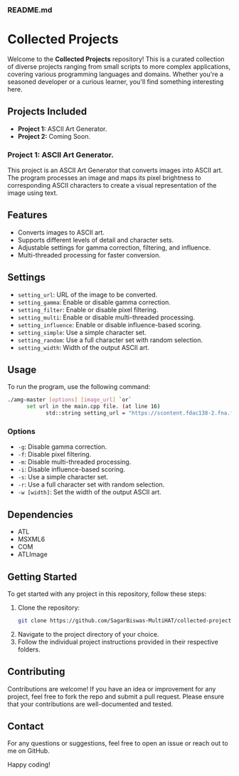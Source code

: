 
### README.md

# Collected Projects

Welcome to the **Collected Projects** repository! This is a curated collection of diverse projects ranging from small scripts to more complex applications, covering various programming languages and domains. Whether you're a seasoned developer or a curious learner, you'll find something interesting here.

## Projects Included

- **Project 1:** ASCII Art Generator.
- **Project 2:** Coming Soon.

### **Project 1:** ASCII Art Generator.
This project is an ASCII Art Generator that converts images into ASCII art. The program processes an image and maps its pixel brightness to corresponding ASCII characters to create a visual representation of the image using text.

## Features

- Converts images to ASCII art.
- Supports different levels of detail and character sets.
- Adjustable settings for gamma correction, filtering, and influence.
- Multi-threaded processing for faster conversion.

## Settings

- `setting_url`: URL of the image to be converted.
- `setting_gamma`: Enable or disable gamma correction.
- `setting_filter`: Enable or disable pixel filtering.
- `setting_multi`: Enable or disable multi-threaded processing.
- `setting_influence`: Enable or disable influence-based scoring.
- `setting_simple`: Use a simple character set.
- `setting_random`: Use a full character set with random selection.
- `setting_width`: Width of the output ASCII art.

## Usage

To run the program, use the following command:

```sh
./amg-master [options] [image_url] `or`
      set url in the main.cpp file. (at line 16)
            std::string setting_url = "https://scontent.fdac138-2.fna.fbcdn.net/v/t39.30808-6/468189987_562113459758072_5750289707861958507_n.jpg?_nc_cat=101&ccb=1-7&_nc_sid=a5f93a&_nc_eui2=AeHefKBj7Wty44Nzq6Ru5WaRuUp1IScm_DO5SnUhJyb8M6tI5wO459tE1MPbGPC7h7qGaLnICg45eW87wM6nhCOh&_nc_ohc=ldnYZL2HSgUQ7kNvgHM_RDh&_nc_zt=23&_nc_ht=scontent.fdac138-2.fna&_nc_gid=AT0z2ly-ESjNTNy18PxIN7p&oh=00_AYDSSFcgLRAoQ6ZEu4JTqlraf_KBBBskERq8FJmQGQEIEA&oe=6795131E";

```

### Options

- `-g`: Disable gamma correction.
- `-f`: Disable pixel filtering.
- `-m`: Disable multi-threaded processing.
- `-i`: Disable influence-based scoring.
- `-s`: Use a simple character set.
- `-r`: Use a full character set with random selection.
- `-w [width]`: Set the width of the output ASCII art.

## Dependencies

- ATL
- MSXML6
- COM
- ATLImage


## Getting Started

To get started with any project in this repository, follow these steps:

1. Clone the repository:
   ```bash
   git clone https://github.com/SagarBiswas-MultiHAT/collected-projects.git
   ```
2. Navigate to the project directory of your choice.
3. Follow the individual project instructions provided in their respective folders.

## Contributing

Contributions are welcome! If you have an idea or improvement for any project, feel free to fork the repo and submit a pull request. Please ensure that your contributions are well-documented and tested.



## Contact

For any questions or suggestions, feel free to open an issue or reach out to me on GitHub.

Happy coding!

